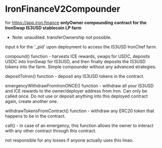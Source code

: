 # IronFinanceV2Compounder
for https://app.iron.finance
**onlyOwner compounding contract for the IronSwap IS3USD stablecoin LP farm**
- Note: unaudited. transferOwnership not possible.

input `0` for the '\_pid' upon deployment to access the IS3USD IronChef farm.

compound() function - harvests ICE rewards, swaps for USDC, deposits USDC into IronSwap for IS3USD, and then finally deposits the IS3USD tokens into the farm. Simple compounder without any advanced strategies.

depositToIron() function - deposit any IS3USD tokens in the contract.

emergencyWithdrawFromIronONCE() function - withdraw all your IS3USD and ICE rewards to the owner/deployer address from Iron. Can only be called once. Do not use or deposit anything into this deployed contract again, create another one.

withdrawTokensFromContract() function - withdraw any ERC20 token that happens to be in the contract.

call() - in case of an emergency, this function allows the owner to interact with any other contract through this contract.

not responsible for any losses if anyone actually uses this lmao.
